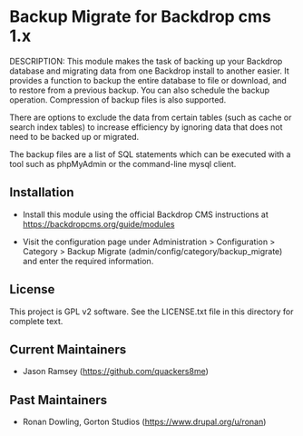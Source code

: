 Backup Migrate for Backdrop cms 1.x
===================================

DESCRIPTION:
This module makes the task of backing up your Backdrop database and migrating 
data from one Backdrop install to another easier. It provides a function to 
backup the entire database to file or download, and to restore from a previous 
backup. 
You can also schedule the backup operation. Compression of backup files is also
supported.

There are options to exclude the data from certain tables (such as cache or
search index tables) to increase efficiency by ignoring data that does not need
to be backed up or migrated.

The backup files are a list of SQL statements which can be executed with a tool
such as phpMyAdmin or the command-line mysql client.

Installation
------------

- Install this module using the official Backdrop CMS instructions at
  https://backdropcms.org/guide/modules

- Visit the configuration page under Administration > Configuration > Category >
  Backup Migrate (admin/config/category/backup_migrate) and enter the required 
  information.


License
-------

This project is GPL v2 software. See the LICENSE.txt file in this directory for
complete text.

Current Maintainers
-------------------

- Jason Ramsey (https://github.com/quackers8me)

Past Maintainers
----------------

- Ronan Dowling, Gorton Studios (https://www.drupal.org/u/ronan)

